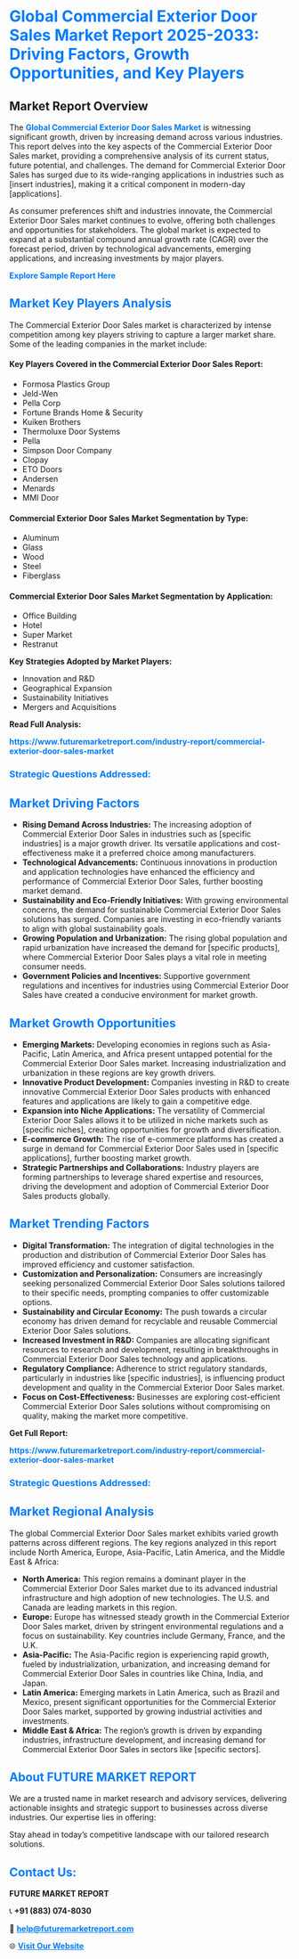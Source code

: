 <h1 style="color: #007BFF;">Global Commercial Exterior Door Sales Market Report 2025-2033: Driving Factors, Growth Opportunities, and Key Players</h1>

<section id="overview">
<h2>Market Report Overview</h2>
<p>The <a href="https://www.futuremarketreport.com/industry-report/commercial-exterior-door-sales-market" style="color: #007BFF; text-decoration: none;"><strong>Global Commercial Exterior Door Sales Market</strong></a> is witnessing significant growth, driven by increasing demand across various industries. This report delves into the key aspects of the Commercial Exterior Door Sales market, providing a comprehensive analysis of its current status, future potential, and challenges. The demand for Commercial Exterior Door Sales has surged due to its wide-ranging applications in industries such as [insert industries], making it a critical component in modern-day [applications].</p>
<p>As consumer preferences shift and industries innovate, the Commercial Exterior Door Sales market continues to evolve, offering both challenges and opportunities for stakeholders. The global market is expected to expand at a substantial compound annual growth rate (CAGR) over the forecast period, driven by technological advancements, emerging applications, and increasing investments by major players.</p>
</section>

<section id="overview">
<p><a href="https://www.futuremarketreport.com/request-sample/reportId=108890" style="color: #007BFF; text-decoration: none;"><strong>Explore Sample Report Here</strong></a></p>
</section>

<section id="key-players">
<h2 style="color: #007BFF;">Market Key Players Analysis</h2>
<p>The Commercial Exterior Door Sales market is characterized by intense competition among key players striving to capture a larger market share. Some of the leading companies in the market include:</p>
<h4>Key Players Covered in the Commercial Exterior Door Sales Report:</h4>
<ul><li>Formosa Plastics Group</li><li>Jeld-Wen</li><li>Pella Corp</li><li>Fortune Brands Home &amp; Security</li><li>Kuiken Brothers</li><li>Thermoluxe Door Systems</li><li>Pella</li><li>Simpson Door Company</li><li>Clopay</li><li>ETO Doors</li><li>Andersen</li><li>Menards</li><li>MMI Door</li></ul>
<h4>Commercial Exterior Door Sales Market Segmentation by Type:</h4>
<ul><li>Aluminum</li><li>Glass</li><li>Wood</li><li>Steel</li><li>Fiberglass</li></ul>

<h4>Commercial Exterior Door Sales Market Segmentation by Application:</h4>
<ul><li>Office Building</li><li>Hotel</li><li>Super Market</li><li>Restranut</li></ul>
<p><strong>Key Strategies Adopted by Market Players:</strong></p>
<ul>
<li>Innovation and R&D</li>
<li>Geographical Expansion</li>
<li>Sustainability Initiatives</li>
<li>Mergers and Acquisitions</li>
</ul>
</section>

<section>
<p><strong>Read Full Analysis: </strong></p><a href="https://www.futuremarketreport.com/industry-report/commercial-exterior-door-sales-market" style="color: #007BFF; text-decoration: none;"><strong>https://www.futuremarketreport.com/industry-report/commercial-exterior-door-sales-market</strong></a>
<h3 style="color: #007BFF;">Strategic Questions Addressed:</h3>
</section>

<section id="driving-factors">
<h2 style="color: #007BFF;">Market Driving Factors</h2>
<ul>
<li><strong>Rising Demand Across Industries:</strong> The increasing adoption of Commercial Exterior Door Sales in industries such as [specific industries] is a major growth driver. Its versatile applications and cost-effectiveness make it a preferred choice among manufacturers.</li>
<li><strong>Technological Advancements:</strong> Continuous innovations in production and application technologies have enhanced the efficiency and performance of Commercial Exterior Door Sales, further boosting market demand.</li>
<li><strong>Sustainability and Eco-Friendly Initiatives:</strong> With growing environmental concerns, the demand for sustainable Commercial Exterior Door Sales solutions has surged. Companies are investing in eco-friendly variants to align with global sustainability goals.</li>
<li><strong>Growing Population and Urbanization:</strong> The rising global population and rapid urbanization have increased the demand for [specific products], where Commercial Exterior Door Sales plays a vital role in meeting consumer needs.</li>
<li><strong>Government Policies and Incentives:</strong> Supportive government regulations and incentives for industries using Commercial Exterior Door Sales have created a conducive environment for market growth.</li>
</ul>
</section>

<section id="growth-opportunities">
<h2 style="color: #007BFF;">Market Growth Opportunities</h2>
<ul>
<li><strong>Emerging Markets:</strong> Developing economies in regions such as Asia-Pacific, Latin America, and Africa present untapped potential for the Commercial Exterior Door Sales market. Increasing industrialization and urbanization in these regions are key growth drivers.</li>
<li><strong>Innovative Product Development:</strong> Companies investing in R&D to create innovative Commercial Exterior Door Sales products with enhanced features and applications are likely to gain a competitive edge.</li>
<li><strong>Expansion into Niche Applications:</strong> The versatility of Commercial Exterior Door Sales allows it to be utilized in niche markets such as [specific niches], creating opportunities for growth and diversification.</li>
<li><strong>E-commerce Growth:</strong> The rise of e-commerce platforms has created a surge in demand for Commercial Exterior Door Sales used in [specific applications], further boosting market growth.</li>
<li><strong>Strategic Partnerships and Collaborations:</strong> Industry players are forming partnerships to leverage shared expertise and resources, driving the development and adoption of Commercial Exterior Door Sales products globally.</li>
</ul>
</section>

<section id="trending-factors">
<h2 style="color: #007BFF;">Market Trending Factors</h2>
<ul>
<li><strong>Digital Transformation:</strong> The integration of digital technologies in the production and distribution of Commercial Exterior Door Sales has improved efficiency and customer satisfaction.</li>
<li><strong>Customization and Personalization:</strong> Consumers are increasingly seeking personalized Commercial Exterior Door Sales solutions tailored to their specific needs, prompting companies to offer customizable options.</li>
<li><strong>Sustainability and Circular Economy:</strong> The push towards a circular economy has driven demand for recyclable and reusable Commercial Exterior Door Sales solutions.</li>
<li><strong>Increased Investment in R&D:</strong> Companies are allocating significant resources to research and development, resulting in breakthroughs in Commercial Exterior Door Sales technology and applications.</li>
<li><strong>Regulatory Compliance:</strong> Adherence to strict regulatory standards, particularly in industries like [specific industries], is influencing product development and quality in the Commercial Exterior Door Sales market.</li>
<li><strong>Focus on Cost-Effectiveness:</strong> Businesses are exploring cost-efficient Commercial Exterior Door Sales solutions without compromising on quality, making the market more competitive.</li>
</ul>
</section>

<section>
<p><strong>Get Full Report: </strong></p><a href="https://www.futuremarketreport.com/industry-report/commercial-exterior-door-sales-market" style="color: #007BFF; text-decoration: none;"><strong>https://www.futuremarketreport.com/industry-report/commercial-exterior-door-sales-market</strong></a>
<h3 style="color: #007BFF;">Strategic Questions Addressed:</h3>
</section>


<section id="regional-analysis">
<h2 style="color: #007BFF;">Market Regional Analysis</h2>
<p>The global Commercial Exterior Door Sales market exhibits varied growth patterns across different regions. The key regions analyzed in this report include North America, Europe, Asia-Pacific, Latin America, and the Middle East & Africa:</p>
<ul>
<li><strong>North America:</strong> This region remains a dominant player in the Commercial Exterior Door Sales market due to its advanced industrial infrastructure and high adoption of new technologies. The U.S. and Canada are leading markets in this region.</li>
<li><strong>Europe:</strong> Europe has witnessed steady growth in the Commercial Exterior Door Sales market, driven by stringent environmental regulations and a focus on sustainability. Key countries include Germany, France, and the U.K.</li>
<li><strong>Asia-Pacific:</strong> The Asia-Pacific region is experiencing rapid growth, fueled by industrialization, urbanization, and increasing demand for Commercial Exterior Door Sales in countries like China, India, and Japan.</li>
<li><strong>Latin America:</strong> Emerging markets in Latin America, such as Brazil and Mexico, present significant opportunities for the Commercial Exterior Door Sales market, supported by growing industrial activities and investments.</li>
<li><strong>Middle East & Africa:</strong> The region’s growth is driven by expanding industries, infrastructure development, and increasing demand for Commercial Exterior Door Sales in sectors like [specific sectors].</li>
</ul>
</section>

<footer>
<h2 style="color: #007BFF;">About FUTURE MARKET REPORT</h2>
<p>We are a trusted name in market research and advisory services, delivering actionable insights and strategic support to businesses across diverse industries. Our expertise lies in offering:</p>

<p>Stay ahead in today’s competitive landscape with our tailored research solutions.</p>

<h2 style="color: #007BFF;">Contact Us:</h2>
<p><strong>FUTURE MARKET REPORT</strong></p>
<p>📞 <strong>+91 (883) 074-8030</strong></p>
<p>📧 <strong><a href="mailto:help@futuremarketreport.com" style="color: #007BFF;">help@futuremarketreport.com</a></strong></p>
<p>🌐 <strong><a href="https://www.futuremarketreport.com/" style="color: #007BFF;">Visit Our Website</a></strong></p>
</footer>